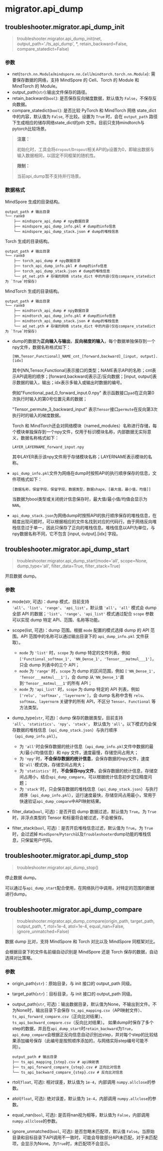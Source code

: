 # migrator.api_dump

## troubleshooter.migrator.api_dump_init

> troubleshooter.migrator.api_dump_init(net, output_path='./ts_api_dump', *, retain_backward=False, compare_statedict=False)

### 参数

- net(`torch.nn.Module`/`mindspore.nn.Cell`/`mindtorch.torch.nn.Module`): 需要保存数据的网络，支持 MindSpore 的 Cell、Torch 的 Module 和 MindTorch 的 Module。
- output_path(`str`):输出文件保存的路径。
- retain_backward(`bool`): 是否保存反向梯度数据，默认值为 `False`，不保存反向数据。
- compare_statedict(`bool`): 是否比较 PyTorch 和 MindTorch 网络 state_dict 中的内容，默认值为 `False`, 不比较。设置为 `True` 时，会在 `output_path` 路径下生成相应的储存网络state_dict的pth 文件。目前只支持mindtorch与pytorch比较场景。

> **注意：**
>
> 初始化时，工具会将`dropout`/`Dropout`相关API的`p`设置为0，即输出数据与输入数据相同，以固定不同框架的随机性。

> **限制：**
>
> 当前api_dump暂不支持并行场景。

### 数据格式

MindSpore 生成的目录结构。

```
output_path # 输出目录
└── rank0
    ├── mindspore_api_dump # npy数据目录
    ├── mindspore_api_dump_info.pkl # dump的info信息
    └── mindspore_api_dump_stack.json # dump的堆栈信息
```

Torch 生成的目录结构。

```
output_path # 输出目录
└── rank0
    ├── torch_api_dump # npy数据目录
    ├── torch_api_dump_info.pkl # dump的info信息
    ├── torch_api_dump_stack.json # dump的堆栈信息
    └── pt_net.pth # 存储的网络 state_dict 中的内容(仅在compare_statedict 为 `True`时保存)
```

MindTorch 生成的目录结构。

```
output_path # 输出目录
└── rank0
    ├── mindtorch_api_dump # npy数据目录
    ├── mindtorch_api_dump_info.pkl # dump的info信息
    ├── mindtorch_api_dump_stack.json # dump的堆栈信息
    └── ad_net.pth # 存储的网络 state_dict 中的内容(仅在compare_statedict 为 `True`时保存)
```

- dump的数据为**正向输入与输出**，**反向梯度的输入**，每个数据单独保存到一个npy文件，数据名称格式如下：

  ```
  [NN,Tensor,Functional]_NAME_cnt_[forward,backward]_[input, output].[idx]
  ```

  其中[NN,Tensor,Functional]表示接口的类型；NAME表示API的名称；cnt表示API调用的顺序；[forward,backward]表示正/反向数据；[input, output]表示数据的输入，输出；idx表示多输入或输出时数据的编号。

  例如"Functional_pad_0_forward_input.0.npy" 表示函数接口`pad`在正向第0次执行时输入的第0号位置元素的数据；

  "Tensor_permute_3_backward_input" 表示`Tensor`接口`permute`在反向第3次执行时的输入的梯度数据。

  Torch 和 MindTorch还会对网络模块（named_modules）名称进行存储，每个模块单独保存到一个npy文件，仅用于标识模块名称，内部数据无实际意义，数据名称格式如下：

  ```
  LAYER_LAYERNAME_forward_input.npy
  ```

  其中LAYER表示该npy文件用于存储模块名称；LAYERNAME表示模块的名称。

- `api_dump_info.pkl`文件为网络在dump时按照API的执行顺序保存的信息，文件项格式如下：
  ```
  [数据名称，保留字段，保留字段，数据类型，数据shape，[最大值，最小值，均值]]
  ```
  当数据为bool类型或关闭统计信息保存时，最大值/最小值/均值会显示为`NAN`。

- `api_dump_stack.json`为网络dump时按照API的执行顺序保存的堆栈信息，在精度出现问题时，可以根据相应的文件名找到对应的代码行。由于网络反向堆栈信息过于单一，因此只保存了正向的堆栈信息。堆栈信息以API为单位，与npy数据名称不同，它不包含 [input, output].[idx] 字段。

## troubleshooter.migrator.api_dump_start

> troubleshooter.migrator.api_dump_start(mode='all', scope=None, dump_type='all', filter_data=True, filter_stack=True)

开启数据 dump。

### 参数

- mode(str, 可选)：dump 模式，目前支持 `'all'`、`'list'`、`'range'`、`'api_list'`，默认值 `'all'`。`'all'` 模式会 dump 全部 API 的数据；`'list'`、`'range'`、`'api_list'` 模式通过配合 `scope` 参数可以实现 dump 特定 API、范围、名称等功能。

- scope(list, 可选)：dump 范围。根据 `mode` 配置的模式选择 dump 的 API 范围。API 范围中的名称可以通过输出目录下的 `api_dump_info.pkl` 文件获取）。

  - `mode` 为 `'list'` 时，`scope` 为 dump 特定的文件列表，例如 `['Functional_softmax_1', 'NN_Dense_1', 'Tensor___matmul___1']`，只会 dump 列表中的三个 API；
  - `mode` 为 `'range'` 时，`scope` 为 dump 的区间范围，例如 `['NN_Dense_1', 'Tensor___matmul___1']`，会 dump 从`'NN_Dense_1'`直到`'Tensor__matmul___1'`的所有 API；
  - `mode` 为 `'api_list'` 时，`scope` 为 dump 特定的 API 列表，例如 `['relu', 'softmax', 'layernorm']`，会 dump 名称中含有 `relu`、`softmax`、`layernorm` 关键字的所有 API，不区分 `Tensor`、`Functional` 等方法类型。

- dump_type(`str`, 可选)：dump 保存的数据类型，目前支持 `'all'`、`'statistics'`、`'npy'`、`'stack'`， 默认值为 `'all'`。以下模式均会保存数据的堆栈信息（`api_dump_stack.json`）与执行顺序（`api_dump_info.pkl`）。

  - 为 `'all'`时会保存数据的统计信息（`api_dump_info.pkl`文件中数据的最大/最小/均值信息）和 npy 文件，速度最慢，存储空间占用大；
  - 为 `'npy'`时，**不会保存数据的统计信息**，会保存数据的npy文件，速度较`'all'`模式快，存储空间占用大；
  - 为 `'statistics'` 时，**不会保存npy文件**，会保存数据的统计信息，存储空间占用小，结合`api_dump_compare`，可以根据统计信息初步定位精度问题；
  - 为 `'stack'`时，只会保存数据的堆栈信息（`api_dump_stack.json`）与执行顺序（`api_dump_info.pkl`），运行速度最快，存储空间占用最小，常用于快速验证`api_dump_compare`中API映射结果。

- filter_data(`bool`, 可选)：是否开启 dump 数据过滤，默认值为 `True`。为 `True` 时，非浮点类型的 Tensor 和标量将会被过滤，不会被保存。

- filter_stack(`bool`, 可选)：是否开启堆栈信息过滤，默认值为 `True`。为 `True`时，会过滤掉 `MindSpore`/`Pytorch`以及`Troubleshooter`dump功能的堆栈信息，只保留用户代码。

## troubleshooter.migrator.api_dump_stop

> troubleshooter.migrator.api_dump_stop()

停止数据 dump。

可以通过与`api_dump_start`配合使用，在网络执行中调用，对特定的范围的数据进行dump。

## troubleshooter.migrator.api_dump_compare

> troubleshooter.migrator.api_dump_compare(origin_path, target_path, output_path, *, rtol=1e-4, atol=1e-4, equal_nan=False, ignore_unmatched=False)

数据 dump 比对，支持 MindSpore 和 Torch 对比以及 MindSpore 同框架对比。

会根据目录下的文件名前缀自动识别是 MindSpore 还是 Torch 保存的数据，自动选择对比策略。

### 参数

- origin_path(`str`)：原始目录，与 init 接口的 output_path 同级。
- target_path(`str`)：目标目录，与 init 接口的 output_path 同级。
- output_path(`str`, 可选)：输出数据目录，默认值为None，不输出到文件。不为None时，输出目录下会保存 `ts_api_mapping.csv`（API映射文件）、 `ts_api_forward_compare.csv`（正向比对结果）、`ts_api_backward_compare.csv`（反向比对结果）。
如果dump时保存了多个step的数据，并且在`api_dump_start`时`retain_backward`为`True`，`api_dump_compare`会根据正反向信息自动识别出step，并对每个step的比较结果添加编号保存（此编号是按照顺序添加的，与网络实际step编号可能不同）。

  ```
  output_path # 输出目录
  ├── ts_api_mapping_{step}.csv # api映射表
  ├── ts_api_forward_compare_{step}.csv # 正向比对信息
  └── ts_api_backward_compare_{step}.csv # 反向比对信息
  ```

- rtol(`float`, 可选): 相对误差，默认值为 `1e-4`，内部调用 `numpy.allclose`的参数。
- atol(`float`, 可选): 绝对误差，默认值为 `1e-4`，内部调用 `numpy.allclose`的参数。
- equal_nan(`bool`, 可选): 是否将nan视为相等，默认值为 `False`，内部调用 `numpy.allclose`的参数。
- ignore_unmatched(`bool`, 可选): 是否忽略未匹配项，默认值 `False`。当原始目录和目标目录下API调用不一致时，可能会导致部分API未匹配，对于未匹配项，会显示为None。为`True`时，未匹配项不会显示。
